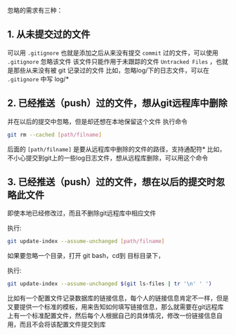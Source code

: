 忽略的需求有三种：
## 1. 从未提交过的文件
可以用 `.gitignore` 也就是添加之后从来没有提交 `commit` 过的文件，可以使用 `.gitignore` 忽略该文件 该文件只能作用于未跟踪的文件 `Untracked Files` ，也就是那些从来没有被 git 记录过的文件 比如，忽略log/下的日志文件，可以在 `.gitignore` 中写 log/*

## 2. 已经推送（push）过的文件，想从git远程库中删除
并在以后的提交中忽略，但是却还想在本地保留这个文件 执行命令

```bash
git rm --cached [path/filname]
```

后面的 `[path/filname]` 是要从远程库中删除的文件的路径，支持通配符* 比如，不小心提交到git上的一些log日志文件，想从远程库删除，可以用这个命令

## 3. 已经推送（push）过的文件，想在以后的提交时忽略此文件
即使本地已经修改过，而且不删除git远程库中相应文件 

执行:
```bash
git update-index --assume-unchanged [path/filname]
```

如果要忽略一个目录，打开 git bash，cd到 目标目录下，

执行:
```bash
git update-index --assume-unchanged $(git ls-files | tr '\n' ' ') 
```

比如有一个配置文件记录数据库的链接信息，每个人的链接信息肯定不一样，但是又要提供一个标准的模板，用来告知如何填写链接信息，那么就需要在git远程库上有一个标准配置文件，然后每个人根据自己的具体情况，修改一份链接信息自用，而且不会将该配置文件提交到库